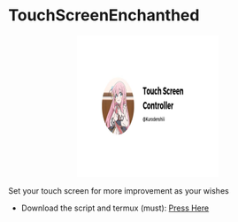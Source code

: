 # TouchScreenEnchanthed


<p align="center">
  <img width="256" height="256" src="https://raw.githubusercontent.com/Kurodenshiii/TouchScreenEnchanthed/main/photo_2023-08-13_17-33-14.jpg">
</p>

Set your touch screen for more improvement as your wishes

- Download the script and termux (must): <a href="https://sfile.mobi/4j0JCzLX5Sd">Press Here</a>
